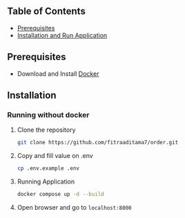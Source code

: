## Table of Contents

- [Prerequisites](#Prerequisites)
- [Installation and Run Application](#installation)

## Prerequisites
- Download and Install [Docker](https://www.docker.com/products/docker-desktop/)

## Installation

### Running without docker
1. Clone the repository
   ```bash
   git clone https://github.com/fitraaditama7/order.git

2. Copy and fill value on .env
    ```bash
   cp .env.example .env
   
3. Running Application
    ```bash
   docker compose up -d --build
   
3. Open browser and go to `localhost:8000`

   
